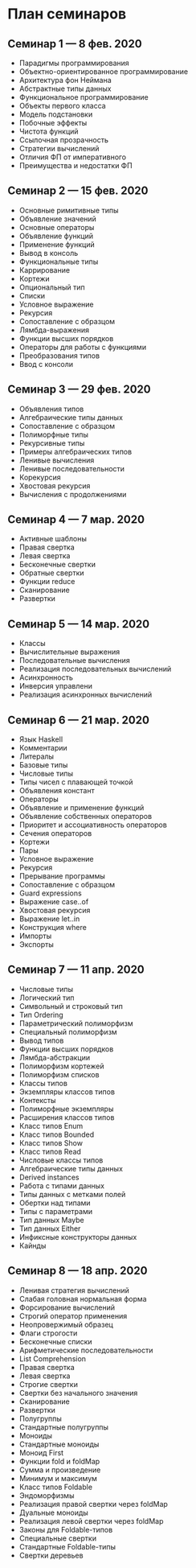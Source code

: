 # План семинаров

## Семинар 1 — 8 фев. 2020

* Парадигмы программирования
* Объектно-ориентированное программирование
* Архитектура фон Неймана
* Абстрактные типы данных
* Функциональное программирование
* Объекты первого класса
* Модель подстановки
* Побочные эффекты
* Чистота функций
* Ссылочная прозрачность
* Стратегии вычислений
* Отличия ФП от императивного
* Преимущества и недостатки ФП

## Семинар 2 — 15 фев. 2020

* Основные римитивные типы
* Объявление значений
* Основные операторы
* Объявление функций
* Применение функций
* Вывод в консоль
* Функциональные типы
* Каррирование
* Кортежи
* Опциональный тип
* Списки
* Условное выражение
* Рекурсия
* Сопоставление с образцом
* Лямбда-выражения
* Функции высших порядков
* Операторы для работы с функциями
* Преобразования типов
* Ввод с консоли

## Семинар 3 — 29 фев. 2020

* Объявления типов
* Алгебраические типы данных
* Сопоставление с образцом
* Полиморфные типы
* Рекурсивные типы
* Примеры алгебраических типов
* Ленивые вычисления
* Ленивые последовательности
* Корекурсия
* Хвостовая рекурсия
* Вычисления с продолжениями

## Семинар 4 — 7 мар. 2020

* Активные шаблоны
* Правая свертка
* Левая свертка
* Бесконечные свертки
* Обратные свертки
* Функции reduce
* Сканирование
* Развертки

## Семинар 5 — 14 мар. 2020

* Классы
* Вычислительные выражения
* Последовательные вычисления
* Реализация последовательных вычислений
* Асинхронность
* Инверсия управлени
* Реализация асинхронных вычислений

## Семинар 6 — 21 мар. 2020

* Язык Haskell
* Комментарии
* Литералы
* Базовые типы
* Числовые типы
* Типы чисел с плавающей точкой
* Объявления констант
* Операторы
* Объявление и применение функций
* Объявление собственных операторов
* Приоритет и ассоциативность операторов
* Сечения операторов
* Кортежи
* Пары
* Условное выражение
* Рекурсия
* Прерывание программы
* Сопоставление с образцом
* Guard expressions
* Выражение case..of
* Хвостовая рекурсия
* Выражение let..in
* Конструкция where
* Импорты
* Экспорты

## Семинар 7 — 11 апр. 2020

* Числовые типы
* Логический тип
* Символьный и строковый тип
* Тип Ordering
* Параметрический полиморфизм
* Специальный полиморфизм
* Вывод типов
* Функции высших порядков
* Лямбда-абстракции
* Полиморфизм кортежей
* Полиморфизм списков
* Классы типов
* Экземпляры классов типов
* Контексты
* Полиморфные экземпляры
* Расширения классов типов
* Класс типов Enum
* Класс типов Bounded
* Класс типов Show
* Класс типов Read
* Числовые классы типов
* Алгебраические типы данных
* Derived instances
* Работа с типами данных
* Типы данных с метками полей
* Обертки над типами
* Типы с параметрами
* Тип данных Maybe
* Тип данных Either
* Инфиксные конструкторы данных
* Кайнды

## Семинар 8 — 18 апр. 2020

* Ленивая стратегия вычислений
* Слабая головная нормальная форма
* Форсирование вычислений
* Строгий оператор применения
* Неопровержимый образец
* Флаги строгости
* Бесконечные списки
* Арифметические последовательности
* List Comprehension
* Правая свертка
* Левая свертка
* Строгие свертки
* Свертки без начального значения
* Сканирование
* Развертки
* Полугруппы
* Стандартные полугруппы
* Моноиды
* Стандартные моноиды
* Моноид First
* Функции fold и foldMap
* Сумма и произведение
* Минимум и максимум
* Класс типов Foldable
* Эндоморфизмы
* Реализация правой свертки через foldMap
* Дуальные моноиды
* Реализация левой свертки через foldMap
* Законы для Foldable-типов
* Специальные свертки
* Стандартные Foldable-типы
* Свертки деревьев
